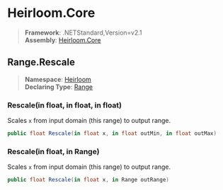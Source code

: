 # Heirloom.Core

> **Framework**: .NETStandard,Version=v2.1  
> **Assembly**: [Heirloom.Core][0]  

## Range.Rescale

> **Namespace**: [Heirloom][0]  
> **Declaring Type**: [Range][1]  

### Rescale(in float, in float, in float)

Scales `x` from input domain (this range) to output range.

```cs
public float Rescale(in float x, in float outMin, in float outMax)
```

### Rescale(in float, in Range)

Scales `x` from input domain (this range) to output range.

```cs
public float Rescale(in float x, in Range outRange)
```

[0]: ../../../Heirloom.Core.md
[1]: ../Range.md
